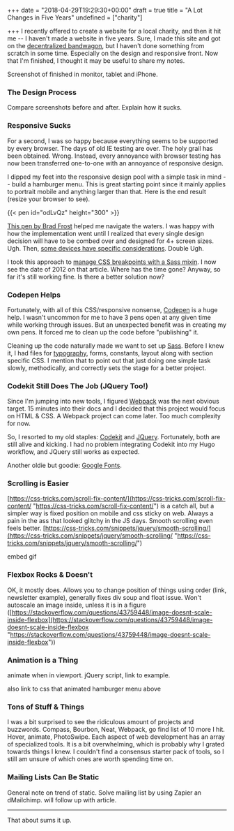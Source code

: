 +++
date = "2018-04-29T19:29:30+00:00"
draft = true
title = "A Lot Changes in Five Years"
undefined = ["charity"]

+++
I recently offered to create a website for a local charity, and then it hit me -- I haven't made a website in five years. Sure, I made this site and got on the [decentralized bandwagon](http://ryancampbell.blog/blog/i-m-late-to-the-jamstack-party/), but I haven't done something from scratch in some time. Especially on the design and responsive front. Now that I'm finished, I thought it may be useful to share my notes.

<!--more-->

Screenshot of finished in monitor, tablet and iPhone.

### The Design Process

Compare screenshots before and after. Explain how it sucks.

### Responsive Sucks

For a second, I was so happy because everything seems to be supported by every browser. The days of old IE testing are over. The holy grail has been obtained. Wrong. Instead, every annoyance with browser testing has now been transferred one-to-one with an annoyance of responsive design.

I dipped my feet into the responsive design pool with a simple task in mind -- build a hamburger menu. This is great starting point since it mainly applies to portrait mobile and anything larger than that. Here is the end result (resize your browser to see).

{{< pen id="odLvQz" height="300" >}}

[This pen by Brad Frost](https://codepen.io/bradfrost/pen/sHvaz) helped me navigate the waters. I was happy with how the implementation went until I realized that every single design decision will have to be combed over and designed for 4+ screen sizes. Ugh. Then, [some devices have specific considerations](https://webkit.org/blog/7929/designing-websites-for-iphone-x/). Double Ugh.

I took this approach to [manage CSS breakpoints with a Sass mixin](https://css-tricks.com/media-queries-sass-3-2-and-codekit/). I now see the date of 2012 on that article. Where has the time gone? Anyway, so far it's still working fine. Is there a better solution now?

### Codepen Helps

Fortunately, with all of this CSS/responsive nonsense, [Codepen](http://codepen.io) is a huge help. I wasn't uncommon for me to have 3 pens open at any given time while working through issues. But an unexpected benefit was in creating my own pens. It forced me to clean up the code before "publishing" it. 

Cleaning up the code naturally made we want to set up [Sass](http://sass-lang.com). Before I knew it, I had files for [typography](https://devinhunt.github.io/typebase.css/), forms, constants, layout along with section specific CSS. I mention that to point out that just doing one simple task slowly, methodically, and correctly sets the stage for a better project.

### Codekit Still Does The Job (JQuery Too!)

Since I'm jumping into new tools, I figured [Webpack](https://webpack.js.org) was the next obvious target. 15 minutes into their docs and I decided that this project would focus on HTML & CSS. A Webpack project can come later. Too much complexity for now.

So, I resorted to my old staples: [Codekit](https://codekitapp.com) and [JQuery](http://jquery.com). Fortunately, both are still alive and kicking. I had no problem integrating Codekit into my Hugo workflow, and JQuery still works as expected.

Another oldie but goodie: [Google Fonts](https://fonts.google.com).

### Scrolling is Easier

[https://css-tricks.com/scroll-fix-content/](https://css-tricks.com/scroll-fix-content/ "https://css-tricks.com/scroll-fix-content/") is a catch all, but a simpler way is fixed position on mobile and css sticky on web. Always a pain in the ass that looked glitchy in the JS days. Smooth scrolling even feels better. [https://css-tricks.com/snippets/jquery/smooth-scrolling/](https://css-tricks.com/snippets/jquery/smooth-scrolling/ "https://css-tricks.com/snippets/jquery/smooth-scrolling/")

embed gif

### Flexbox Rocks & Doesn't

OK, it mostly does. Allows you to change position of things using order (link, newsletter example), generally fixes div soup and float issue. Won't autoscale an image inside, unless it is in a figure ([https://stackoverflow.com/questions/43759448/image-doesnt-scale-inside-flexbox](https://stackoverflow.com/questions/43759448/image-doesnt-scale-inside-flexbox "https://stackoverflow.com/questions/43759448/image-doesnt-scale-inside-flexbox"))

### Animation is a Thing

animate when in viewport. jQuery script, link to example.

also link to css that animated hamburger menu above

### Tons of Stuff & Things

I was a bit surprised to see the ridiculous amount of projects and buzzwords. Compass, Bourbon, Neat, Webpack, go find list of 10 more I hit. Hover, animate, PhotoSwipe. Each aspect of web development has an array of specialized tools. It is a bit overwhelming, which is probably why I grated towards things I knew. I couldn't find a consensus starter pack of tools, so I still am unsure of which ones are worth spending time on.

### Mailing Lists Can Be Static

General note on trend of static. Solve mailing list by using Zapier an dMailchimp. will follow up with article.

---

That about sums it up.